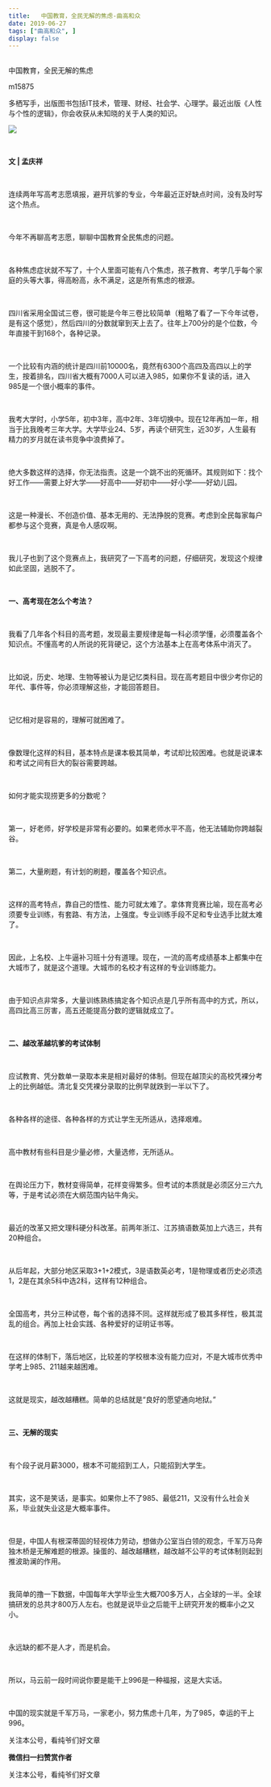```yaml
---
title:   中国教育，全民无解的焦虑-曲高和众
date: 2019-06-27
tags: ["曲高和众", ]
display: false
---
```



## 



中国教育，全民无解的焦虑




m15875




多栖写手，出版图书包括IT技术，管理、财经、社会学、心理学。最近出版《人性与个性的逻辑》，你会收获从未知晓的关于人类的知识。


<img class="rich_pages" data-ratio="0.6653061224489796" data-s="300,640" src="https://mmbiz.qpic.cn/mmbiz_jpg/fxGMiaL5Zj1iaD28xVtehDr6JcCPTiaRfvFeC2Kd7ibAKWfckU6dBm9AnWsRGhmb70nw1OYZXOrlMlLGicKmIe46EdQ/640?wx_fmt=jpeg" data-type="jpeg" data-w="490" style=""/>

&nbsp;

**文 | 孟庆祥**



&nbsp;

连续两年写高考志愿填报，避开坑爹的专业，今年最近正好缺点时间，没有及时写这个热点。

&nbsp;

今年不再聊高考志愿，聊聊中国教育全民焦虑的问题。

&nbsp;

各种焦虑症状就不写了，十个人里面可能有八个焦虑，孩子教育、考学几乎每个家庭的头等大事，得高盼高，永不满足，这是所有焦虑的根源。

&nbsp;

四川省采用全国试三卷，很可能是今年三卷比较简单（粗略了看了一下今年试卷，是有这个感觉），然后四川的分数就窜到天上去了。往年上700分的是个位数，今年直接干到168个，各种记录。

&nbsp;

一个比较有内涵的统计是四川前10000名，竟然有6300个高四及高四以上的学生，按着排名，四川省大概有7000人可以进入985，如果你不复读的话，进入985是一个很小概率的事件。

&nbsp;

我考大学时，小学5年，初中3年，高中2年、3年切换中。现在12年再加一年，相当于比我晚考三年大学。大学毕业24、5岁，再读个研究生，近30岁，人生最有精力的岁月就在读书竞争中浪费掉了。

&nbsp;

绝大多数这样的选择，你无法指责。这是一个跳不出的死循环。其规则如下：找个好工作——需要上好大学——好高中——好初中——好小学——好幼儿园。

&nbsp;

这是一种漫长、不创造价值、基本无用的、无法挣脱的竞赛。考虑到全民每家每户都参与这个竞赛，真是令人感叹啊。

&nbsp;

我儿子也到了这个竞赛点上，我研究了一下高考的问题，仔细研究，发现这个规律如此坚固，逃脱不了。

&nbsp;

**一、高考现在怎么个考法？**

&nbsp;

我看了几年各个科目的高考题，发现最主要规律是每一科必须学懂，必须覆盖各个知识点。不懂高考的人所说的死背硬记，这个方法基本上在高考体系中消灭了。

&nbsp;

比如说，历史、地理、生物等被认为是记忆类科目。现在高考题目中很少考你记的年代、事件等，你必须理解这些，才能回答题目。

&nbsp;

记忆相对是容易的，理解可就困难了。

&nbsp;

像数理化这样的科目，基本特点是课本极其简单，考试却比较困难。也就是说课本和考试之间有巨大的裂谷需要跨越。

&nbsp;

如何才能实现捞更多的分数呢？

&nbsp;

第一，好老师，好学校是非常有必要的。如果老师水平不高，他无法辅助你跨越裂谷。

&nbsp;

第二，大量刷题，有计划的刷题，覆盖各个知识点。

&nbsp;

这样的高考特点，靠自己的悟性、能力可就太难了。拿体育竞赛比喻，现在高考必须要专业训练，有套路、有方法，上强度。专业训练手段不足和专业选手比就太难了。

&nbsp;

因此，上名校、上牛逼补习班十分有道理。现在，一流的高考成绩基本上都集中在大城市了，就是这个道理。大城市的名校才有这样的专业训练能力。

&nbsp;

由于知识点非常多，大量训练熟练搞定各个知识点是几乎所有高中的方式，所以，高四比高三厉害，高五还能提高分数的逻辑就成立了。

&nbsp;

**二、越改革越坑爹的考试体制**

&nbsp;

应试教育、凭分数单一录取本来是相对最好的体制。但现在越顶尖的高校凭裸分考上的比例越低。清北复交凭裸分录取的比例早就跌到一半以下了。

&nbsp;

各种各样的途径、各种各样的方式让学生无所适从，选择艰难。

&nbsp;

高中教材有些科目是少量必修，大量选修，无所适从。

&nbsp;

在舆论压力下，教材变得简单，花样变得繁多。但考试的本质就是必须区分三六九等，于是考试必须在大纲范围内钻牛角尖。

&nbsp;

最近的改革又把文理科硬分科改革。前两年浙江、江苏搞语数英加上六选三，共有20种组合。

&nbsp;

从后年起，大部分地区采取3+1+2模式，3是语数英必考，1是物理或者历史必须选1，2是在其余5科中选2科，这样有12种组合。

&nbsp;

全国高考，共分三种试卷，每个省的选择不同。这样就形成了极其多样性，极其混乱的组合。再加上社会实践、各种爱好的证明证书等。

&nbsp;

在这样的体制下，落后地区，比较差的学校根本没有能力应对，不是大城市优秀中学考上985、211越来越困难。

&nbsp;

这就是现实，越改越糟糕。简单的总结就是“良好的愿望通向地狱。”

&nbsp;

**三、无解的现实**

&nbsp;

有个段子说月薪3000，根本不可能招到工人，只能招到大学生。

&nbsp;

其实，这不是笑话，是事实。如果你上不了985、最低211，又没有什么社会关系，毕业就失业这是大概率事件。

&nbsp;

但是，中国人有根深蒂固的轻视体力劳动，想做办公室当白领的观念，千军万马奔独木桥是无解难题的根源。操蛋的、越改越糟糕，越改越不公平的考试体制则起到推波助澜的作用。

&nbsp;

我简单的撸一下数据，中国每年大学毕业生大概700多万人，占全球的一半。全球搞研发的总共才800万人左右。也就是说毕业之后能干上研究开发的概率小之又小。

&nbsp;

永远缺的都不是人才，而是机会。

&nbsp;

所以，马云前一段时间说你要是能干上996是一种福报，这是大实话。

&nbsp;

中国的现实就是千军万马，一家老小，努力焦虑十几年，为了985，幸运的干上996。

关注本公号，看纯爷们好文章


**微信扫一扫赞赏作者**






关注本公号，看纯爷们好文章